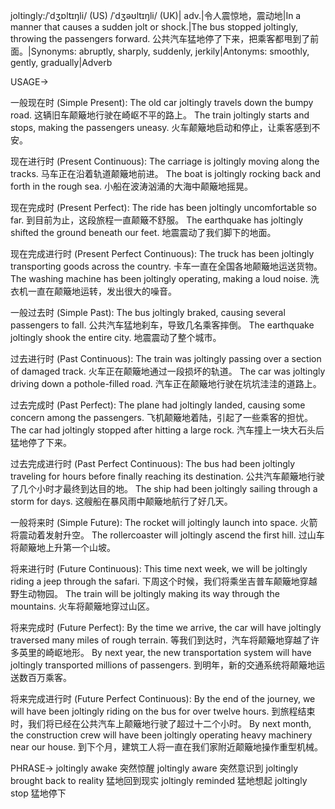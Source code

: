 joltingly:/ˈdʒɒltɪŋli/ (US) /ˈdʒəʊltɪŋli/ (UK)| adv.|令人震惊地，震动地|In a manner that causes a sudden jolt or shock.|The bus stopped joltingly, throwing the passengers forward. 公共汽车猛地停了下来，把乘客都甩到了前面。|Synonyms: abruptly, sharply, suddenly, jerkily|Antonyms: smoothly, gently, gradually|Adverb

USAGE->

一般现在时 (Simple Present):
The old car joltingly travels down the bumpy road.  这辆旧车颠簸地行驶在崎岖不平的路上。
The train joltingly starts and stops, making the passengers uneasy. 火车颠簸地启动和停止，让乘客感到不安。

现在进行时 (Present Continuous):
The carriage is joltingly moving along the tracks. 马车正在沿着轨道颠簸地前进。
The boat is joltingly rocking back and forth in the rough sea.  小船在波涛汹涌的大海中颠簸地摇晃。

现在完成时 (Present Perfect):
The ride has been joltingly uncomfortable so far. 到目前为止，这段旅程一直颠簸不舒服。
The earthquake has joltingly shifted the ground beneath our feet. 地震震动了我们脚下的地面。


现在完成进行时 (Present Perfect Continuous):
The truck has been joltingly transporting goods across the country. 卡车一直在全国各地颠簸地运送货物。
The washing machine has been joltingly operating, making a loud noise. 洗衣机一直在颠簸地运转，发出很大的噪音。


一般过去时 (Simple Past):
The bus joltingly braked, causing several passengers to fall. 公共汽车猛地刹车，导致几名乘客摔倒。
The earthquake joltingly shook the entire city. 地震震动了整个城市。


过去进行时 (Past Continuous):
The train was joltingly passing over a section of damaged track. 火车正在颠簸地通过一段损坏的轨道。
The car was joltingly driving down a pothole-filled road. 汽车正在颠簸地行驶在坑坑洼洼的道路上。


过去完成时 (Past Perfect):
The plane had joltingly landed, causing some concern among the passengers. 飞机颠簸地着陆，引起了一些乘客的担忧。
The car had joltingly stopped after hitting a large rock. 汽车撞上一块大石头后猛地停了下来。



过去完成进行时 (Past Perfect Continuous):
The bus had been joltingly traveling for hours before finally reaching its destination. 公共汽车颠簸地行驶了几个小时才最终到达目的地。
The ship had been joltingly sailing through a storm for days.  这艘船在暴风雨中颠簸地航行了好几天。



一般将来时 (Simple Future):
The rocket will joltingly launch into space. 火箭将震动着发射升空。
The rollercoaster will joltingly ascend the first hill. 过山车将颠簸地上升第一个山坡。


将来进行时 (Future Continuous):
This time next week, we will be joltingly riding a jeep through the safari. 下周这个时候，我们将乘坐吉普车颠簸地穿越野生动物园。
The train will be joltingly making its way through the mountains. 火车将颠簸地穿过山区。


将来完成时 (Future Perfect):
By the time we arrive, the car will have joltingly traversed many miles of rough terrain. 等我们到达时，汽车将颠簸地穿越了许多英里的崎岖地形。
By next year, the new transportation system will have joltingly transported millions of passengers. 到明年，新的交通系统将颠簸地运送数百万乘客。


将来完成进行时 (Future Perfect Continuous):
By the end of the journey, we will have been joltingly riding on the bus for over twelve hours. 到旅程结束时，我们将已经在公共汽车上颠簸地行驶了超过十二个小时。
By next month, the construction crew will have been joltingly operating heavy machinery near our house. 到下个月，建筑工人将一直在我们家附近颠簸地操作重型机械。


PHRASE->
joltingly awake  突然惊醒
joltingly aware  突然意识到
joltingly brought back to reality  猛地回到现实
joltingly reminded  猛地想起
joltingly stop  猛地停下

